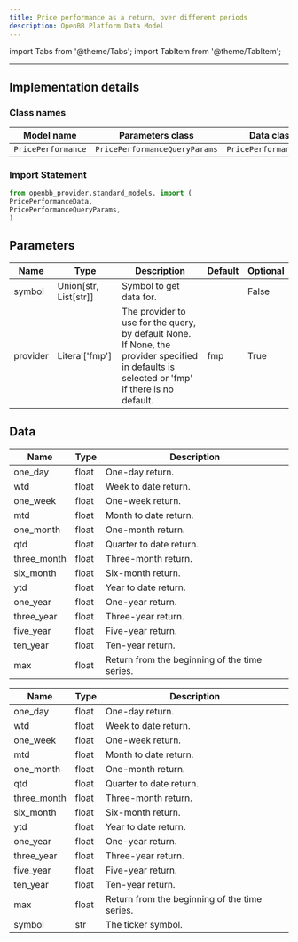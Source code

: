 ```yaml
---
title: Price performance as a return, over different periods
description: OpenBB Platform Data Model
---
```


<!-- markdownlint-disable MD012 MD031 MD033 -->

import Tabs from '@theme/Tabs';
import TabItem from '@theme/TabItem';

---

## Implementation details

### Class names

| Model name | Parameters class | Data class |
| ---------- | ---------------- | ---------- |
| `PricePerformance` | `PricePerformanceQueryParams` | `PricePerformanceData` |

### Import Statement

```python
from openbb_provider.standard_models. import (
PricePerformanceData,
PricePerformanceQueryParams,
)
```

## Parameters

<Tabs>
<TabItem value="standard" label="Standard">

| Name | Type | Description | Default | Optional |
| ---- | ---- | ----------- | ------- | -------- |
| symbol | Union[str, List[str]] | Symbol to get data for. |  | False |
| provider | Literal['fmp'] | The provider to use for the query, by default None. If None, the provider specified in defaults is selected or 'fmp' if there is no default. | fmp | True |
</TabItem>

</Tabs>

## Data

<Tabs>
<TabItem value="standard" label="Standard">

| Name | Type | Description |
| ---- | ---- | ----------- |
| one_day | float | One-day return. |
| wtd | float | Week to date return. |
| one_week | float | One-week return. |
| mtd | float | Month to date return. |
| one_month | float | One-month return. |
| qtd | float | Quarter to date return. |
| three_month | float | Three-month return. |
| six_month | float | Six-month return. |
| ytd | float | Year to date return. |
| one_year | float | One-year return. |
| three_year | float | Three-year return. |
| five_year | float | Five-year return. |
| ten_year | float | Ten-year return. |
| max | float | Return from the beginning of the time series. |
</TabItem>

<TabItem value='fmp' label='fmp'>

| Name | Type | Description |
| ---- | ---- | ----------- |
| one_day | float | One-day return. |
| wtd | float | Week to date return. |
| one_week | float | One-week return. |
| mtd | float | Month to date return. |
| one_month | float | One-month return. |
| qtd | float | Quarter to date return. |
| three_month | float | Three-month return. |
| six_month | float | Six-month return. |
| ytd | float | Year to date return. |
| one_year | float | One-year return. |
| three_year | float | Three-year return. |
| five_year | float | Five-year return. |
| ten_year | float | Ten-year return. |
| max | float | Return from the beginning of the time series. |
| symbol | str | The ticker symbol. |
</TabItem>

</Tabs>

